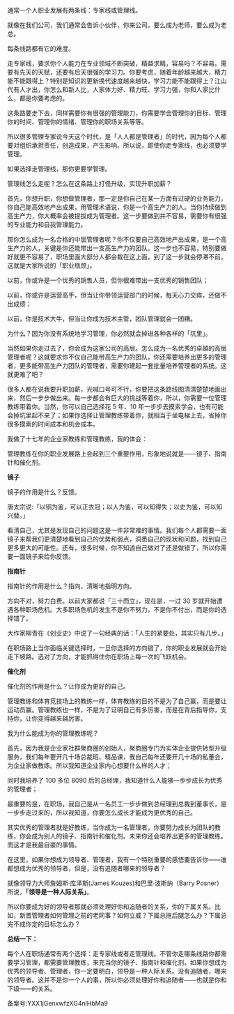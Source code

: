 通常一个人职业发展有两条线：专家线或管理线。

就像在我们公司，我们通常会告诉小伙伴，你来公司，要么成为老师，要么成为老总。

每条线路都有它的难度。

走专家线，要求你个人能力在专业领域不断突破，精益求精，容易吗？不容易。需要有先天的天赋，还要有后天很强的学习力。你要考虑，随着年龄越来越大，精力能不能跟得上？特别是知识的更新换代速度越来越快，学习力能不能跟得上？江山代有人才出，你怎么和新人比，人家体力好、精力旺、学习力强，你和人家比什么，都是你要考虑的。

这条路要走下去，同样需要你有很强的管理能力，你需要学会管理你的目标、管理你的时间、管理你的情绪、管理你的职场关系等等。

所以很多管理专家说今天这个时代，是「人人都是管理者」的时代，因为每个人都要对组织承担责任，创造成果，产生影响。所以说，即使你走专家线，也必须要学管理。

如果选择走管理线，那你更要学管理。

管理线怎么走呢？怎么在这条路上打怪升级，实现升职加薪？

首先，你想升职，你想做管理者，那一定是你自己在某一方面有过硬的业务能力，你自己能高效地产出成果，用管理术语说，你是一个高生产力的人。当你持续做到高生产力，你大概率会被提拔成为管理者。这一步要做到并不容易，需要你有很强的专业能力和自我管理能力。

那你怎么成为一名合格的中层管理者呢？你不仅要自己高效地产出成果，是一个高生产力的人，关键是你还能带出一支高生产力的团队。这一步也不容易，特别要做好就更不容易了，职场里面大部分人都会栽在这上面，到了这一步就会停滞不前，这就是大家所说的「职业瓶颈」。

以前，你或许是一个优秀的销售人员，但你很难带出一支优秀的销售团队；

以前，你或许是运营高手，但当让你带领运营部门的时候，每天心力交瘁，还做不出成绩；

以前，你是技术大牛，但当让你成为技术主管，团队管理就会一团糟。

为什么？因为你没有系统地学习管理，你必然就会掉进各种各样的「坑里」。

当然如果你走过去了，你会成为这家公司的高层。怎么成为一名优秀的卓越的高层管理者呢？这就要求你不仅自己能带高生产力的团队，你还需要培养出更多的管理者，更多能带高生产力团队的管理者，需要你建起一套批量培养管理者的系统。这就更难了吧？

很多人都在说我要升职加薪，光喊口号可不行，你要把这条路线图清清楚楚地画出来，然后一步步做出来。每一步都会有巨大的挑战等着你，所以，你需要一位管理教练带着你。当然，你可以自己选择花 5 年、10 年一步步去摸索学会，也有可能会掉坑里起不来了；如果你选择让管理教练带着你，就相当于坐电梯上去，省掉你很多摸索的时间成本和机会成本。

我做了十七年的企业家教练和管理教练，我的体会：

管理教练在你的职业发展路上会起到三个重要作用，形象地说就是——镜子、指南针和催化剂。

**镜子**

镜子的作用是什么？反馈。

唐太宗说:「以铜为鉴，可以正衣冠；以人为鉴，可以知得失；以史为鉴，可以知兴替。」

看清自己，尤其是发现自己的问题这是一件非常难的事情。我们每个人都需要一面镜子来帮我们更清楚地看到自己的优势和弱点，洞悉自己的现状和问题，找到自己更多更大的可能性。还有，很多时候，你不知道自己做对了还是做错了，所以你需要一面镜子来给你反馈。

**指南针**

指南针的作用是什么？指向，清晰地指明方向。

方向不对，努力白费。以前大家都说「三十而立」，现在是，一过 30 岁就开始遭遇各种职场危机。大多职场危机的发生不是你不努力，不是你不付出，而是你的选择错了。

大作家柳青在《创业史》中说了一句经典的话：「人生的紧要处，其实只有几步。」

在职场路上当你面临关键选择时，一旦你选择的方向错了，你的职业发展就会开始走下坡路。选对了方向，才能抓得住你在职场上每一次的飞跃机会。

**催化剂**

催化剂的作用是什么？让你成为更好的自己。

管理教练和体育竞技场上的教练一样，体育教练的目的不是为了自己赢，而是要让运动员赢。管理教练也一样，不是为了证明自己有多厉害，而是在背后指导你，支持你，让你变得越来越厉害。

我为什么能成为你的管理教练呢？

首先，因为我是企业家社群聚商圈的创始人，聚商圈专门为实体企业提供转型升级服务，我们每年要开几十场总裁班、精品课，我自己每年还要开几十场的私董会，为企业家做教练。所以我知道企业家内心想要什么样的人才；

同时我培养了 100 多位 8090 后的总经理，我知道什么人能够一步步成长为优秀的管理者；

最重要的是，在职场，我自己是从一名员工一步步做到总经理到总裁到董事长，是一步步走过来的，所以我知道，你要怎么成长才能成为更优秀的自己。

其实优秀的管理者就是好教练，当你成为一名管理者，你要努力成长为团队的教练，你会成为别人的镜子、指南针和催化剂。未来你还会培养出更多的管理教练。而这才是我最自豪的事情。

在这里，如果你想成为领导者、管理者，我有一个特别重要的感悟要告诉你——谁都想成为优秀的领导者，但是，没有追随者哪来的领导者？

就像领导力大师詹姆斯·库泽斯\(James Kouzes\)和巴里·波斯纳（Barry Posner）所说，**「领导是一种人际关系」**。

所以你要成为好的领导者那就必须处理好你和追随者的关系，你的下属关系。比如，新晋管理者如何管理之前的老同事？如何立威？下属总拖后腿怎么办？下属总完不成你定的目标怎么办？

**总结一下：**

每个人在职场通常有两个选择：走专家线或者走管理线。不管你走哪条线路你都需要学习管理，都需要管理教练，来充当你的镜子、指南针和催化剂。如果你想成为优秀的领导者、管理者，你一定要明白，领导是一种人际关系。没有追随者，哪来的领导者。这并不是你一个人的事，所以你必须处理好你和追随者——也就是你和下级——的关系。

备案号:YXX1jGenxwfzXG4nlHbMa9